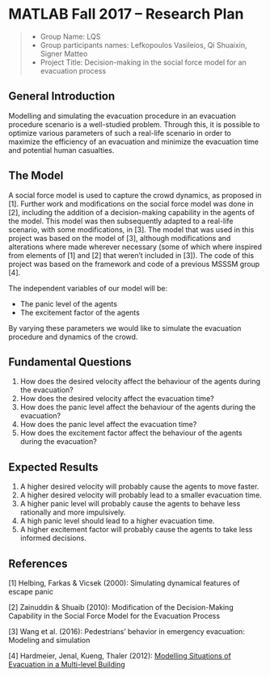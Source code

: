 # MATLAB Fall 2017 – Research Plan

> * Group Name: LQS
> * Group participants names: Lefkopoulos Vasileios, Qi Shuaixin, Signer Matteo
> * Project Title: Decision-making in the social force model for an evacuation process


## General Introduction

Modelling and simulating the evacuation procedure in an evacuation procedure scenario is a well-studied problem. Through this, it is possible to optimize various parameters of such a real-life scenario in order to maximize the efficiency of an evacuation and minimize the evacuation time and potential human casualties.


## The Model

A social force model is used to capture the crowd dynamics, as proposed in [1]. Further work and modifications on the social force model was done in [2], including the addition of a decision-making capability in the agents of the model. This model was then subsequently adapted to a real-life scenario, with some modifications, in [3]. The model that was used in this project was based on the model of [3], although modifications and alterations where made wherever necessary (some of which where inspired from elements of [1] and [2] that weren’t included in [3]). The code of this project was based on the framework and code of a previous MSSSM group [4].

The independent variables of our model will be:
* The panic level of the agents
* The excitement factor of the agents

By varying these parameters we would like to simulate the evacuation procedure and dynamics of the crowd.


## Fundamental Questions

1. How does the desired velocity affect the behaviour of the agents during the evacuation?
2. How does the desired velocity affect the evacuation time?
3. How does the panic level affect the behaviour of the agents during the evacuation?
4. How does the panic level affect the evacuation time?
5. How does the excitement factor affect the behaviour of the agents during the evacuation?


## Expected Results

1. A higher desired velocity will probably cause the agents to move faster.
2. A higher desired velocity will probably lead to a smaller evacuation time.
3. A higher panic level will probably cause the agents to behave less rationally and more impulsively.
4. A high panic level should lead to a higher evacuation time.
5. A higher excitement factor will probably cause the agents to take less informed decisions.


## References 

[1] Helbing, Farkas & Vicsek (2000): Simulating dynamical features of escape panic

[2] Zainuddin & Shuaib (2010): Modification of the Decision-Making Capability in the Social Force Model for the Evacuation Process

[3] Wang et al. (2016): Pedestrians’ behavior in emergency evacuation: Modeling and simulation

[4] Hardmeier, Jenal, Kueng, Thaler (2012): [Modelling Situations of Evacuation in a Multi-level Building](https://github.com/msssm/MultiLevelEvacuation_with_custom_C_code)

